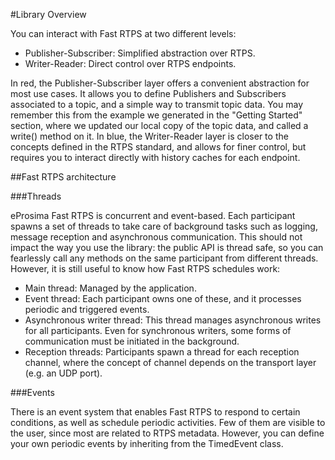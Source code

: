 #Library Overview

You can interact with Fast RTPS at two different levels:

* Publisher-Subscriber: Simplified abstraction over RTPS.
* Writer-Reader: Direct control over RTPS endpoints.



In red, the Publisher-Subscriber layer offers a convenient abstraction for most use cases. It allows you to define Publishers and Subscribers associated to a topic, and a simple way to transmit topic data. You may remember this from the example we generated in the "Getting Started" section, where we updated our local copy of the topic data, and called a write() method on it.
In blue, the Writer-Reader layer is closer to the concepts defined in the RTPS standard, and allows for finer control, but requires you to interact directly with history caches for each endpoint.

##Fast RTPS architecture

###Threads

eProsima Fast RTPS is concurrent and event-based. Each participant spawns a set of threads to take care of background tasks such as logging, message reception and asynchronous communication.
This should not impact the way you use the library: the public API is thread safe, so you can fearlessly call any methods on the same participant from different threads. However, it is still useful to know how Fast RTPS schedules work:

* Main thread: Managed by the application.
* Event thread: Each participant owns one of these, and it processes periodic and triggered events.
* Asynchronous writer thread: This thread manages asynchronous writes for all participants. Even for synchronous writers, some forms of communication must be initiated in the background.
* Reception threads: Participants spawn a thread for each reception channel, where the concept of  channel depends on the transport layer (e.g.  an UDP port).

###Events

There is an event system that enables Fast RTPS to respond to certain conditions, as well as schedule periodic activities. Few of them are visible to the user, since most are related to RTPS metadata. However, you can define your own periodic events by inheriting from the TimedEvent class.

